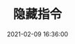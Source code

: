 ---
title: 隐藏指令
date: '2021-02-09 16:36:00'
sidebar: 'auto'
subSidebar: true
categories:
 - Vue
 - Vue 指令
tags:
 - Vue 指令
 - Vue
publish: true
sticky: 2
---
